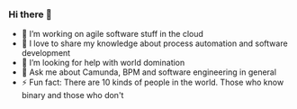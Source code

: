 ### Hi there 👋

 - 🔭 I’m working on agile software stuff in the cloud
 - 🌱 I love to share my knowledge about process automation and software development
 - 🤔 I’m looking for help with world domination
 - 💬 Ask me about Camunda, BPM and software engineering in general
 - ⚡ Fun fact: There are 10 kinds of people in the world. Those who know binary and those who don't
